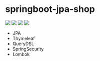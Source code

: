 # springboot-jpa-shop

<img src="https://img.shields.io/static/v1?label=Java&message=16&color=007396&logo=java">

<img src="https://img.shields.io/static/v1?label=Spring%20Boot&message=2.5.11&color=6DB33F&logo=springboot&logoColor=fff">

<img src="https://img.shields.io/static/v1?label=Apache%20Maven&message=4.0.0&color=C71A36&logo=ApacheMaven">

<img src="https://img.shields.io/static/v1?label=MariaDB&message=10.5.5&color=003545&logo=MariaDB">

- JPA
- Thymeleaf
- QueryDSL
- SpringSecurity
- Lombok
